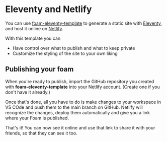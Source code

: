 # Eleventy and Netlify

You can use [foam-eleventy-template](https://github.com/juanfrank77/foam-eleventy-template) to generate a static site with [Eleventy](https://www.11ty.dev/), and host it online on [Netlify](https://www.netlify.com/). 

With this template you can
- Have control over what to publish and what to keep private 
- Customize the styling of the site to your own liking

## Publishing your foam

When you're ready to publish, import the GitHub repository you created with **foam-eleventy-template** into your Netlify account. (Create one if you don't have it already.)

Once that's done, all you have to do is make changes to your workspace in VS COde and push them to the main branch on GitHub. Netlify will recognize the changes, deploy them automatically and give you a link where your Foam is published.

That's it! You can now see it online and use that link to share it with your friends, so that they can see it too.
